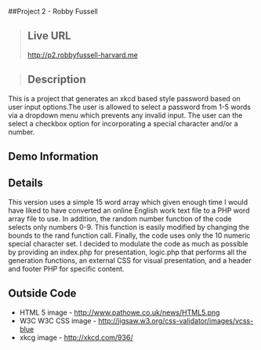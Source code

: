 ##Project 2 - Robby Fussell
>## Live URL
><http://p2.robbyfussell-harvard.me>

>## Description
This is a project that generates an xkcd based style password based on user input options.The user is allowed to select a password from 1-5 words via a dropdown menu which prevents any invalid input.  The user can the select a checkbox option for incorporating a special character and/or a number. 

## Demo Information
    
## Details
   This version uses a simple 15 word array which given enough time I would have liked to have converted an online English work text file to a PHP word array file to use.  In addition, the random number function of the code selects only numbers 0-9.  This function is easily modified by changing the bounds to the rand function call.  Finally, the code uses only the 10 numeric special character set.  I decided to modulate the code as much as possible by providing an index.php for presentation, logic.php that performs all the generation functions, an external CSS for visual presentation, and a header and footer PHP for specific content.

## Outside Code
- HTML 5 image - http://www.pathowe.co.uk/news/HTML5.png
- W3C W3C CSS image - http://jigsaw.w3.org/css-validator/images/vcss-blue
- xkcg image - http://xkcd.com/936/